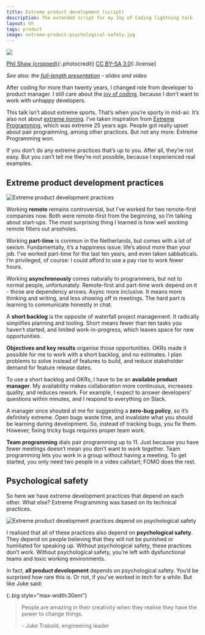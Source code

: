 ```yaml
---
title: Extreme product development (script)
description: The extended script for my Joy of Coding lightning talk
layout: hh
tags: product
image: extreme-product-psychological-safety.jpg
---
```


![](extreme-ironing.jpg)

[Phil Shaw (cropped)](https://en.wikipedia.org/wiki/File:Extermeironingrivelin.jpg){:.photocredit}
[CC BY-SA 3.0](https://creativecommons.org/licenses/by-sa/3.0/){:.license}

_See also: the [full-length presentation](/presentations/extreme-product) - slides and video_

After coding for more than twenty years, I changed role from developer to product manager.
I still care about the [joy of coding](https://joyofcoding.org),
because I don’t want to work with unhappy developers.

This talk isn’t about extreme sports.
That’s when you’re sporty in mid-air.
It’s also not about [extreme ironing](https://en.wikipedia.org/wiki/Extreme_ironing).
I’ve taken inspiration from 
[Extreme Programming](https://en.wikipedia.org/wiki/Extreme_programming), 
which was extreme 25 years ago.
People got really upset about pair programming, among other practices.
But not any more: Extreme Programming won.

If you don’t do any extreme practices that’s up to you.
After all, they’re not easy.
But you can’t tell me they’re not possible,
because I experienced real examples.

## Extreme product development practices

![Extreme product development practices](extreme-product.webp)

Working **remote** remains controversial, but I’ve worked for two remote-first companies now.
Both were remote-first from the beginning, so I’m talking about start-ups.
The most surprising thing I learned is how well working remote filters out arseholes.

Working **part-time** is common in the Netherlands, but comes with a lot of sexism.
Fundamentally, it’s a happiness issue: life’s about more than your job.
I’ve worked part-time for the last ten years, and even taken sabbaticals.
I’m privileged, of course: I could afford to use a pay rise to work fewer hours.

Working **asynchronously** comes naturally to programmers, but not to normal people, unfortunately.
Remote-first and part-time work depend on it - those are dependency arrows.
Async more inclusive. It means more thinking and writing, and less showing off in meetings.
The hard part is learning to communicate honestly in chat.

A **short backlog** is the opposite of waterfall project management.
It radically simplifies planning and tooling.
Short means fewer than ten tasks you haven’t started, and limited work-in-progress,
which leaves space for new opportunities.

**Objectives and key results** organise those opportunities.
OKRs made it possible for me to work with a short backlog, and no estimates.
I plan problems to solve instead of features to build,
and reduce stakeholder demand for feature release dates.

To use a short backlog and OKRs, I have to be an **available product manager**.
My availability makes collaboration more continuous, increases quality, and reduces rework.
For example, I expect to answer developers’ questions within minutes, and I respond to everything on Slack.

A manager once shouted at me for suggesting a **zero-bug policy**, so it’s definitely extreme.
Open bugs waste time, and invalidate what you should be learning during development.
So, instead of tracking bugs, you fix them.
However, fixing tricky bugs requires proper team work.

**Team programming** dials pair programming up to 11.
Just because you have fewer meetings doesn’t mean you don’t want to work together.
Team programming lets you work in a group without having a meeting.
To get started, you only need two people in a video callstart; FOMO does the rest.

## Psychological safety

So here we have extreme development practices that depend on each other. What else?
Extreme Programming was based on its technical practices.

![Extreme product development practices depend on psychological safety](extreme-product-psychological-safety.webp)

I realised that all of these practices also depend on **psychological safety**.
They depend on people believing that they will not be punished or humiliated for speaking up.
Without psychological safety, these practices don’t work.
Without psychological safety, you’re left with dysfunctional teams and toxic working environments.

In fact, **all product development** depends on psychological safety.
You’d be surprised how rare this is.
Or not, if you’ve worked in tech for a while.
But like Juke said:

{:.big style="max-width:30em"}
> People are amazing in their creativity when they realise they have the power to change things.
>
> \- Juke Trabold, engineering leader 
